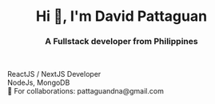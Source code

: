 <h1 align="center">Hi 👋, I'm David Pattaguan</h1>
<h3 align="center">A Fullstack developer from Philippines</h3>

<br>

<ul style="list-style:none">
    <li> ReactJS / NextJS Developer </li>
    <li> NodeJs, MongoDB </li>
    <li>📧 For collaborations: pattaguandna@gmail.com</li>
</ul>
